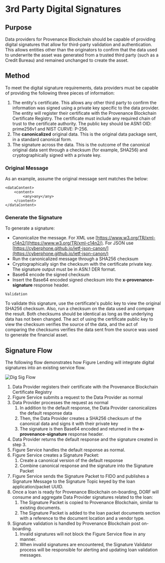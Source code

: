 # 3rd Party Digital Signatures

## Purpose

Data providers for Provenance Blockchain should be capable of providing digital signatures that allow for third-party validation and authentication. This allows entities other than the originators to confirm that the data used to underwrite the asset was generated from a trusted third party \(such as a Credit Bureau\) and remained unchanged to create the asset.

## Method

To meet the digital signature requirements, data providers must be capable of providing the following three pieces of information:

1. The entity's certificate. This allows any other third party to confirm the information was signed using a private key specific to the data provider. The entity will register their certificate with the Provenance Blockchain Certificate Registry. The certificate must include any required chain of trust to the certificate authority. The public key should be ASN1 OID: prime256v1 and NIST CURVE: P-256.
2. The **canonicalized** original data. This is the original data package sent, in a standard canonical form.
3. The signature across the data. This is the outcome of the canonical original data sent through a checksum \(for example, SHA256\) and cryptographically signed with a private key.

### **Original Message**

As an example, assume the original message sent matches the below:

```text
<dataContent>
    <content>
        <any>any</any>
    </content>
</dataContent>
```

### **Generate the Signature**

To generate a signature:

- Canonicalize the message. For XML use [https://www.w3.org/TR/xml-c14n2/](https://www.w3.org/TR/xml-c14n2/). For JSON use [https://cyberphone.github.io/ietf-json-canon/](https://cyberphone.github.io/ietf-json-canon/)
- Run the canonicalized message through a SHA256 checksum
- Cryptographically sign the checksum with the certificate private key. The signature output must be in ASN.1 DER format.
- Base64 encode the signed checksum
- Insert the Base64 encoded signed checksum into the **x-provenance-signature** response header.

```text
Validation
```

To validate this signature, use the certificate's public key to view the original SHA256 checksum. Also, run a checksum on the data used and compare the result. Both checksums should be identical as long as the underlying data has not been changed. The act of using the certificate public key to view the checksum verifies the source of the data, and the act of comparing the checksums verifies the data sent from the source was used to generate the financial asset.

## Signature Flow

The following flow demonstrates how Figure Lending will integrate digital signatures into an existing service flow.

![Dig Sig Flow](https://figure.atlassian.net/wiki/download/attachments/578781188/DigSigFlow.jpg?version=2&modificationDate=1573583401126&cacheVersion=1&api=v2)

1. Data Provider registers their certificate with the Provenance Blockchain Certificate Registry
2. Figure Service submits a request to the Data Provider as normal
3. Data Provider processes the request as normal
   1. In addition to the default response, the Data Provider canonicalizes the default response data
   2. Then, the Data Provider creates a SHA256 checksum of the canonical data and signs it with their private key
   3. The signature is then Base64 encoded and returned in the **x-provenance-signature** response header.
4. Data Provider returns the default response and the signature created in step 3.
5. Figure Service handles the default response as normal.
6. Figure Service creates a Signature Packet:
   1. Create a canonical version of the default response
   2. Combine canonical response and the signature into the Signature Packet
7. Figure Service sends the Signature Packet to FIDO and publishes a Signature Message to the Signature Topic keyed by the loan application/packet UUID.
8. Once a loan is ready for Provenance Blockchain on-boarding, DORF will consume and aggregate Data Provider signatures related to the loan:
   1. The Signature Packet is copied to Provenance Blockchain, similar to existing documents.
   2. The Signature Packet is added to the loan packet documents section with a reference to the document location and a vendor type.
9. Signature validation is handled by Provenance Blockchain post on-boarding.
   1. Invalid signatures will not block the Figure Service flow in any manner.
   2. When invalid signatures are encountered, the Signature Validator process will be responsible for alerting and updating loan validation messages.

